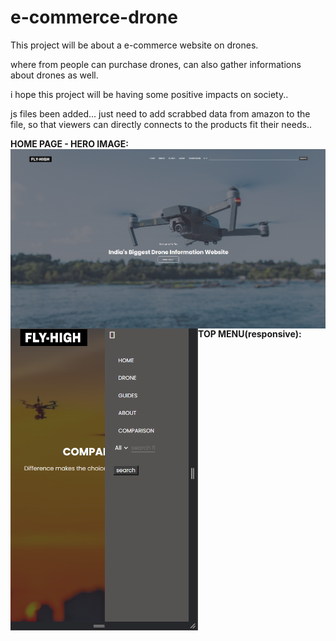 # e-commerce-drone

This project will be about a e-commerce website on drones.

where from people can purchase drones, can also gather informations about drones as well.

i hope this project will be having some positive impacts on society..


js files been added... just need to add scrabbed data from amazon to the file, so that viewers can directly connects to the products fit their needs..


<!-- sample degins of the the website -->

<b>HOME PAGE - HERO IMAGE:</b>
<img align="left" alt="coding" width="1000" padding-top="50px" src="https://github.com/Diganta02/e-commerce-drone/blob/main/home.png ">



<br>
<br>
<br>
<b margin-top="100px">TOP MENU(responsive):</b>
<img align="left" alt="coding" width="300" padding-top="150px" src="https://github.com/Diganta02/e-commerce-drone/blob/main/responsive.png ">
